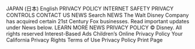 JAPAN (日本)
English
PRIVACY POLICY
INTERNET SAFETY
PRIVACY CONTROLS
CONTACT US
NEWS
Search
NEWS
The Walt Disney Company has acquired certain 21st Century Fox businesses.  Read important updates under News below.
LEARN MORE
NEWS
PRIVACY POLICY
© Disney. All rights reserved
Interest-Based Ads
Children’s Online Privacy Policy
Your California Privacy Rights
Terms of Use
Privacy Policy
Print Page